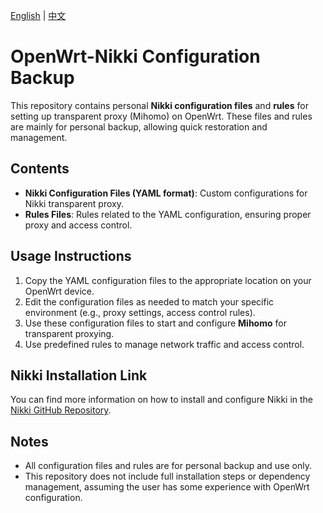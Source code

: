 [English](README.en.md) | [中文](README.md)

# OpenWrt-Nikki Configuration Backup

This repository contains personal **Nikki configuration files** and **rules** for setting up transparent proxy (Mihomo) on OpenWrt. These files and rules are mainly for personal backup, allowing quick restoration and management.

## Contents

- **Nikki Configuration Files (YAML format)**: Custom configurations for Nikki transparent proxy.
- **Rules Files**: Rules related to the YAML configuration, ensuring proper proxy and access control.

## Usage Instructions

1. Copy the YAML configuration files to the appropriate location on your OpenWrt device.
2. Edit the configuration files as needed to match your specific environment (e.g., proxy settings, access control rules).
3. Use these configuration files to start and configure **Mihomo** for transparent proxying.
4. Use predefined rules to manage network traffic and access control.

## Nikki Installation Link

You can find more information on how to install and configure Nikki in the [Nikki GitHub Repository](https://github.com/nikkinikki-org/OpenWrt-nikki/tree/main).

## Notes

- All configuration files and rules are for personal backup and use only.
- This repository does not include full installation steps or dependency management, assuming the user has some experience with OpenWrt configuration.
